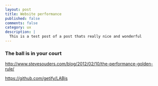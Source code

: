 ```yaml
---
layout: post
title: Website performance
published: false
comments: false
category: ux
description: |
  This is a test post of a post thats really nice and wonderful
---
```


### The ball is in your court

http://www.stevesouders.com/blog/2012/02/10/the-performance-golden-rule/

https://github.com/getify/LABjs
